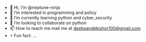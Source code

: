 - 👋 Hi, I’m @neptune-ninja
- 👀 I’m interested in programming and policy
- 🌱 I’m currently learning python and cyber_security
- 💞️ I’m looking to collaborate on python
- 📫 How to reach me mail me at deshpandekishor100@gmail.com
- ⚡ Fun fact: ...

<!---
neptune-ninja/neptune-ninja is a ✨ special ✨ repository because its `README.md` (this file) appears on your GitHub profile.
You can click the Preview link to take a look at your changes.
--->
